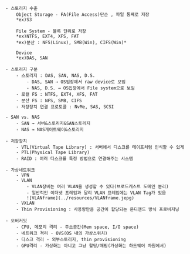 
    - 스토리지 수준
        Object Storage - FA(File Access)단순 , 파일 통째로 저장
        *ex)S3
        
        File System - 블록 단위로 저장
        *ex)NTFS, EXT4, XFS, FAT
        *ex)분산 : NFS(Linux), SMB(Win), CIFS(Win)*
        
        Device
        *ex)DAS, SAN
        
    - 스토리지 구분
        - 스토리지 : DAS, SAN, NAS, D.S.
            - DAS, SAN → OS입장에서 raw device로 보임
            - NAS, D.S. → OS입장에서 File system으로 보임
        - 로컬 FS : NTFS, EXT4, XFS, FAT
        - 분산 FS : NFS, SMB, CIFS
        - 저장장치 연결 프로토콜 : NvMe, SAS, SCSI
        
    - SAN vs. NAS
        - SAN → 서버&스토리지&SAN스토리지
        - NAS → NAS게이트웨이&스토리지
        
    - 저장장치
        - VTL(Virtual Tape Library) : 서버에서 디스크를 테이프처럼 인식할 수 있게
        - PTL(Physical Tape Library)
        - RAID : 여러 디스크를 특정 방법으로 연결해주는 시스템
        
    - 가상네트워크
        - VPN
        - VLAN
            - VLAN장비는 여러 VLAN을 생성할 수 있다(브로드캐스트 도메인 분리)
            - 일반적인 이더넷 프레임과 달리 VLAN 프레임에는 VLAN Tag가 있음
            ![VLANframe](../resources/VLANframe.jepg)
        - VXLAN
        - Thin Provisioning : 사용량만큼 공간이 할당되는 온디맨드 방식 프로비저닝
        
    - 오버커밋
        - CPU, 메모리 격리 - 주소공간(Mem space, I/O space)
        - 네트워크 격리 - OVS(OS 내의 가상스위치)
        - 디스크 격리 - 외부스토리지, thin provisioning
        - GPU격리 - 가상화는 아니고 그냥 할당/매핑(가상화는 하드웨어 차원에서)
